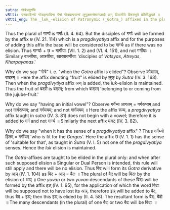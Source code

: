 ```yaml
---
sutra: गोत्रेऽलुगचि
vRtti: यस्कादिभ्यो गोत्रइत्यादिना येषां गोत्रप्रत्ययानां लुगुक्तस्तेषामजादौ प्राग् दीव्यतीये विषयभूते प्रतिषिद्ध्यते ॥
vRtti_eng: The _luk_-elision of Patronymic (_Gotra_) affixes in the plural, which have been enjoined by _Sutras_ (II. 4. 63) and the rest, is prohibited, when the affix has an initial vowel, and it has the sense of the various affixes taught antecedent to _tena_ _divyati_ &c (IV. 4. 2).
---
```

Thus the plural of गार्ग्य is गर्गाः (II. 4. 64). But the disciples of गर्गाः will be formed by the affix छ (IV. 21. 114) which is a _pragdivyatiya_ affix and for the purposes of adding this affix the base will be considered to be गार्ग्यः as if there was no elision. Thus गार्ग्याः + छ = गार्गीयाः (VII. 1. 2) and (VI. 4. 151), and not गर्गीयाः । Similarly वात्सीयाः, आत्रयीयाः, खारपायणीयाः 'disciples of _Vatsyas_, _Atreyas_, _Kharpayanas_.'

Why do we say "गोत्रे" i. e. "when the _Gotra_ affix is elided"? Observe कौबलम्, बादरम् ॥ Here the affix denoting "fruit" is elided by लुक् by _Sutra_ (IV. 3. 163). Then when the _pragdivytiya_ affix अण् is added, the _luk_-elision is maintained. Thus the fruit of बदरी is बदरम्; from which बादरम् 'belonging to or coming from the jujube-fruit.'

Why do we say "having an initial vowel"? Observe गर्गेभ्य आगतम् = गर्गरूप्यम् and not गार्गरूप्यम्; and गर्गमयम्; and not गार्गमयम् ॥ Here the affix रूप्य, a _pragdivyatiya_ affix taught in _sutra_ (IV. 3. 81) does not begin with a vowel; therefore it is added to गर्ग and not गार्ग्य ॥ Similarly the next affix मयट् (IV. 3. 82).

Why do we say "when it has the sense of a _pragdivyatiya_ affix" ? Thus गर्गेभ्यो हितम् = गर्गीयम् 'who is fit for the _Gargas_'. Here the affix छ (V. 1. 1) has the sense of 'suitable for that', as taught in _Sutra_ (V. I. 5) not one of the _pragdivyatiya_ senses. Hence the _luk_ elision is maintained.

The _Gotra_-affixes are taught to be elided in the plural only: and when after such supposed elision a Singular or Dual Person is intended, this rule will still apply and there will be no elision. Thus बिद will form its _Gotra_ derivative by अञ् (IV. 1. 104) as बिद + अञ् = बैदः ॥ The plural of बैद will be बिदाः by the elision of अञ् ॥ One _yuvan_ or two _yuvan_ descendants of these बिदाः will be formed by the affix इञ् (IV. 1. 95), for the application of which the word बिदाः will be supposed not to have lost its अञ्, therefore इञ् will be added to बैद, thus बैद + इञ्; then this इञ् is elided by (II. 4. 58). The resultant form is बैदः, बैदो ॥ The many descendants (in the plural) of one बैदः or two बैदः will be बिदाः ॥
